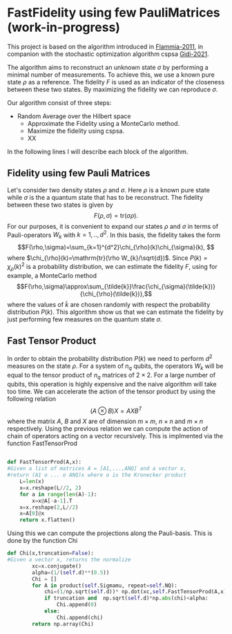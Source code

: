 # FastFidelity using few PauliMatrices (work-in-progress)

This project is based on the algorithm introduced in [Flammia-2011](https://arxiv.org/abs/1104.4695), in companion with the stochastic optimization algorithm cspsa [Gidi-2021](https://arxiv.org/abs/2203.06044).

The algorithm aims to reconstruct an unknown state $\sigma$ by performing a minimal number of measurements. To achieve this, we use a known pure state $\rho$ as a reference. The fidelity $F$ is used as an indicator of the closeness between these two states. By maximizing the fidelity we can reproduce $\sigma$.

Our algorithm consist of three steps:
* Random Average over the Hilbert space 
  * Approximate the Fidelity using a MonteCarlo method.
  * Maximize the fidelity using cspsa.
  *  XX

In the following lines I will describe each block of the algorithm.
## Fidelity using few Pauli Matrices
Let's consider two density states $\rho$ and $\sigma$. Here $\rho$ is a known pure state while $\sigma$ is the a quantum state that has to be reconstruct. The fidelity between these two states is given by
$$F(\rho,\sigma)=\mathrm{tr}(\sigma\rho). $$
For our purposes, it is convenient to expand our states $\rho$ and $\sigma$ in terms of Pauli-operators $W_{k}$ with $k=1,..,d^2$. In this basis, the fidelity takes the form
$$F(\rho,\sigma)=\sum_{k=1}^{d^2}\chi_{\rho}(k)\chi_{\sigma}(k), $$
where $\chi_{\rho}(k)=\mathrm{tr}(\rho W_{k}/\sqrt{d})$. Since $P(k)=\chi_{\rho}(k)^2$ is a probability distribution, we can estimate the fidelity $F$, using for example, a MonteCarlo method
$$F(\rho,\sigma)\approx\sum_{\tilde{k}}\frac{\chi_{\sigma}(\tilde{k})}{\chi_{\rho}(\tilde{k})},$$ 
where the values of $\tilde{k}$ are chosen randomly with respect the probability distribution $P(k)$. This algorithm show us that we can estimate the fidelity by just performing few measures on the quantum state $\sigma$.
## Fast Tensor Product
In order to obtain the probability distribution $P(k)$ we need to perform $d^2$ measures on the state $\rho$. For a system of $n_{q}$ qubits, the operators $W_{k}$ will be equal to the tensor product of $n_{q}$ matrices of $2\times2$. For a large number of qubits, this operation is highly expensive and the naive algorithm will take too time. We can accelerate the action of the tensor product by using the following relation
$$(A\otimes B)X=AXB^{T}$$
where the matrix $A$, $B$ and $X$ are of dimension $m\times m$, $n\times n$ and $m\times n$ respectively. Using the previous relation we can compute the action of chain of operators acting on a vector recursively. This is implmented via the function FastTensorProd

``` python

def FastTensorProd(A,x):
#Given a list of matrices A = [A1,...,ANQ] and a vector x,
#return (A1 o ... o ANQ)x where o is the Kronecker product
    L=len(x)
    x=x.reshape(L//2, 2)
    for a in range(len(A)-1):
        x=x@A[-a-1].T
    x=x.reshape(2,L//2)
    x=A[0]@x
    return x.flatten()
```
Using this we can compute the projections along the Pauli-basis. This is done by the function Chi

``` python
def Chi(x,truncation=False):
#Given a vector x, returns the normalize 
        xc=x.conjugate()
        alpha=(1/(self.d)**(0.5))
        Chi = []
        for A in product(self.Sigmamu, repeat=self.NQ):
            chi=(1/np.sqrt(self.d))* np.dot(xc,self.FastTensorProd(A,x))
            if truncation and  np.sqrt(self.d)*np.abs(chi)<alpha:
                Chi.append(0)
            else:
                Chi.append(chi)     
        return np.array(Chi)
```